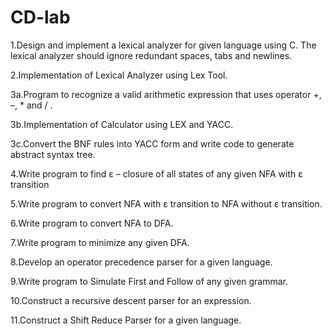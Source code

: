 # CD-lab
1.Design and implement a lexical analyzer for given language using C. The lexical analyzer should ignore redundant spaces, tabs and newlines.  

2.Implementation of Lexical Analyzer using Lex Tool.    

3a.Program to recognize a valid arithmetic expression that uses operator +, –, * and / .

3b.Implementation of Calculator using LEX and YACC.    

3c.Convert the BNF rules into YACC form and write code to generate abstract syntax tree.

4.Write program to find ε – closure of all states of any given NFA with ε transition

5.Write program to convert NFA with ε transition to NFA without ε transition.

6.Write program to convert NFA to DFA.

7.Write program to minimize any given DFA.

8.Develop an operator precedence parser for a given language.

9.Write program to Simulate First and Follow of any given grammar.

10.Construct a recursive descent parser for an expression.

11.Construct a Shift Reduce Parser for a given language.
